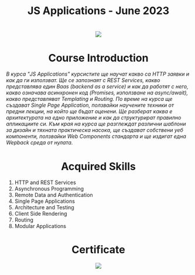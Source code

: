 <h1 align="center"> JS Applications - June 2023  <h1>

<p align="center">
  <a href="https://softuni.bg/trainings/4103/js-applications-june-2023">
    <img src="https://encrypted-tbn0.gstatic.com/images?q=tbn:ANd9GcSdHVQmS_j5EnS20QAwcCz9J0rHoFz_oQgUdQ&s" />
  </a>
<p>

<h1 align="center">Course Introduction</h1>

<p><i>В курса "JS Applications" курсистите ще научат какво сa HTTP заявки и как да ги използват. Ще се запознаят с REST Services, какво представлява един Baas (backend as a service) и как да работят с него, какво означава асинхронен код (Promises, използване на async/await), какво представляват Templating и Routing. По време на курса ще създават Single Page Application, ползвайки научените техники от предни лекции, на който ще бъдат оценени. Ще разберат каква е архитектурата на едно приложение и как да структурират правилно апликациите си. Към края на курса ще разглеждат различни шаблони за дизайн и тяхната практическа насока, ще създават собствени уеб компоненти, ползвайки Web Components стандарта и ще издигат една Wepback среда от нулата.</i></p>

<h1 align="center">Acquired Skills</h1>

1. HTTP and REST Services
2. Asynchronous Programming
3. Remote Data and Authentication
4. Single Page Applications
5. Architecture and Testing
6. Client Side Rendering
7. Routing
8. Modular Applications

<h1 align="center">Certificate</h1>

<p align="center">
<img src="https://github.com/user-attachments/assets/15f6c708-306e-4975-b366-29e2b11f0bb0" />
</p>

